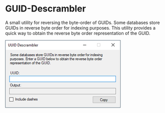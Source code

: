 # GUID-Descrambler
A small utility for reversing the byte-order of GUIDs. Some databases store GUIDs in reverse byte order for indexing purposes. This utility provides a quick way to obtain the reverse byte order representation of the GUID.

![alt text](https://github.com/henrykam/GUID-Descrambler/blob/main/GUID-Descrambler/preview.png?raw=true)
